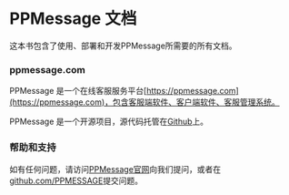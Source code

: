 # PPMessage 文档

这本书包含了使用、部署和开发PPMessage所需要的所有文档。

### ppmessage.com

PPMessage 是一个在线客服服务平台[https://ppmessage.com](https://ppmessage.com)，包含客服端软件、客户端软件、客服管理系统。

PPMessage 是一个开源项目，源代码托管在[Github](https://github.com/PPMESSAGE/ppmessage.git)上。


### 帮助和支持

如有任何问题，请访问[PPMessage官网](https://ppmessage.com)向我们提问，或者在[github.com/PPMESSAGE](https://github.com/PPMESSAGE/ppmessage.git)提交问题。
